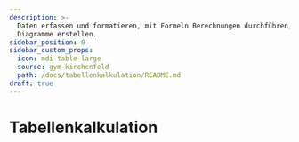 ```yaml
---
description: >-
  Daten erfassen und formatieren, mit Formeln Berechnungen durchführen, einfache
  Diagramme erstellen.
sidebar_position: 0
sidebar_custom_props:
  icon: mdi-table-large
  source: gym-kirchenfeld
  path: /docs/tabellenkalkulation/README.md
draft: true
---
```


# Tabellenkalkulation

<FeatureCategories/>
